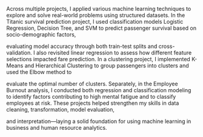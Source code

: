 Across multiple projects, I applied various machine learning techniques to explore and solve real-world problems using structured datasets. In the Titanic survival prediction project, I used classification models Logistic Regression, Decision Tree, and SVM to predict passenger survival based on socio-demographic factors, 

evaluating model accuracy through both train-test splits and cross-validation. I also revisited linear regression to assess how different feature selections impacted fare prediction. In a clustering project, I implemented K-Means and Hierarchical Clustering to group passengers into clusters and used the Elbow method to 

evaluate the optimal number of clusters. Separately, in the Employee Burnout analysis, I conducted both regression and classification modeling to identify factors contributing to high mental fatigue and to classify employees at risk. These projects helped strengthen my skills in data cleaning, transformation, model evaluation, 

and interpretation—laying a solid foundation for using machine learning in business and human resource analytics.
